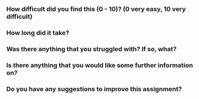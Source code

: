 ### How difficult did you find this (0 - 10)? (0 very easy, 10 very difficult)


### How long did it take?


### Was there anything that you struggled with?  If so, what?


### Is there anything that you would like some further information on?


### Do you have any suggestions to improve this assignment?

